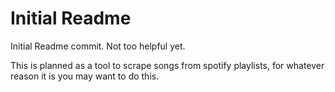 # Initial Readme
Initial Readme commit. Not too helpful yet.

This is planned as a tool to scrape songs from spotify playlists, 
for whatever reason it is you may want to do this.